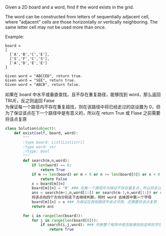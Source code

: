 Given a 2D board and a word, find if the word exists in the grid.

The word can be constructed from letters of sequentially adjacent cell, where "adjacent" cells are those horizontally or vertically neighboring. The same letter cell may not be used more than once.

Example:
```
board =
[
  ['A','B','C','E'],
  ['S','F','C','S'],
  ['A','D','E','E']
]

Given word = "ABCCED", return true.
Given word = "SEE", return true.
Given word = "ABCB", return false.
```
如果在 board 中水平或垂直查找，且不存在重复路径，能够找到 word，那么返回 TRUE，反之则返回 False  
为保证每一个路径内不存在重复超找，则在该路径中将已经走过的店设置为 0，但为了保证该点在下一个路径中是有意义的，所以在 return True 或 Flase 之前需要将该点复原
```python
class Solution(object):
    def exist(self, board, word):
        """
        :type board: List[List[str]]
        :type word: str
        :rtype: bool
        """
        def search(m,n,word):
            if len(word) == 0:
                return True
            if m >= len(board) or m < 0 or n >= len(board[0]) or n < 0 or board[m][n] != word[0]: ### 判断当前点的位置是否合理，或者是否与word中第一个字母相等
                return False
            x = board[m][n]
            board[m][n] = '0' ### 在每一个路径中为保证不存在重复点，所以将走过的点都置换为 0
            ans = search(m+1,n,word[1:]) or search(m-1,n,word[1:]) or search(m,n+1,word[1:]) or search(m,n-1,word[1:])
            将该点向四个方向分别走下去继续判断，同时 word 去掉其中第一个字母
            board[m][n] = x ### 为保证在其他路径中该点可用，还需要将该点复原
            return ans
            
        for i in range(len(board)):
            for j in range(len(board[0])):
                if search(i,j,word): ### 判断整个矩阵中是否能够找到这样的字符串 word
                    return True
```
